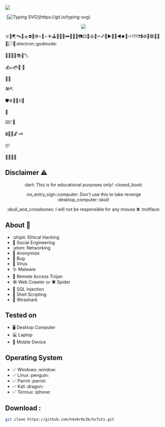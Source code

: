<img src="./banner.gif"><br>

&nbsp;[![Typing SVG](http://readme-typing-svg.herokuapp.com?color=ff0000&size=36&multiline=true&width=970&height=65&lines=Hello+there%2C+my+fellow+anonymous+%3Chacker%2Fs%3E!)](https://git.io/typing-svg)

<p align="center">
  <img src="https://tryhackme-badges.s3.amazonaws.com/h4x0r.0x3b.png"/>
</p>


:skull_and_crossbones::honey_pot::earth_asia::artificial_satellite::rocket::flying_saucer::no_entry::no_mobile_phones::radioactive::star::star2::star::sunny::joystick::game_die::thread::art::dark_sunglasses::battery::electric_plug::bulb::camera::film_strip::movie_camera::drop_of_blood::smoking::coffin::sagittarius::repeat::arrow_forward::arrow_up_small::arrow_down_small::arrow_backward::stop_button::high_brightness::infinity::interrobang::bangbang::question::heavy_dollar_sign::recycle::red_circle::red_square::large_orange_diamond::small_red_triangle::black_flag::white_flag::checkered_flag::electron::godmode:

:notebook_with_decorative_cover::notebook::bookmark::open_book::books::scroll::label:

:moneybag::dollar::credit_card::money_with_wings:
:receipt:

:email::open_file_folder:

:hammer_and_wrench::pick:

:shield::gear::magnet::link::chains::toolbox:

:triangular_flag_on_post:

:keyboard::computer_mouse::floppy_disk:

:lock::key::closed_lock_with_key::unlock:
:old_key:

:package:

:pirate_flag::philippines:

## Disclaimer :warning:
<p align="center">:dart: This is for educational purposes only! :closed_book:</p>
<p align="center">:no_entry_sign::computer: Don't use this to take revenge :desktop_computer::skull:</p>
<p align="center">:skull_and_crossbones: I will not be responsible for any misuse ❌ :trollface:</p>

## About :dart:
+ :shipit: Ethical Hacking
+ :clown_face: Social Engineering
+ :atom: Networking
+ :ghost: Anonymize
+ :lady_beetle: Bug 
+ :microbe: Virus
+ :worm: Malware
+ :rat: Remote Access Trojan
+ :spider_web: Web Crawler or :spider: Spider
+ :syringe: SQL Injection
+ :shell: Shell Scripting
+ :shark: Wireshark

## Tested on
* :desktop_computer: Desktop Computer
* :computer: Laptop
* :iphone: Mobile Device

## Operating System
<ul>
  <li>✅ Windows :window:</li>
  <li>✅ Linux :penguin:</li>
  <li>✅ Parrot :parrot:</li>
  <li>✅ Kali :dragon:</li>
  <li>✅ Termux :iphone:</li>
</ul>

## Download :
```bash
git clone https://github.com/h4x0r0x3b/hxTuts.git
```
